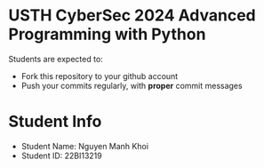 USTH CyberSec 2024 Advanced Programming with Python
=====================================================

Students are expected to:
* Fork this repository to your github account
* Push your commits regularly, with **proper** commit messages


Student Info
=========================

* Student Name: Nguyen Manh Khoi 
* Student ID: 22BI13219

